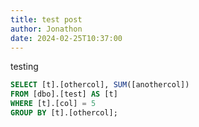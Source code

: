 ```yaml
---
title: test post
author: Jonathon
date: 2024-02-25T10:37:00
---
```


testing

```sql
SELECT [t].[othercol], SUM([anothercol])
FROM [dbo].[test] AS [t]
WHERE [t].[col] = 5
GROUP BY [t].[othercol];
```